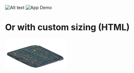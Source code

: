 ![Alt text](images/screenshot.png)
![App Demo](images/demo.gif)

# Or with custom sizing (HTML)
<img src="images/img.png" width="200" height="100">
